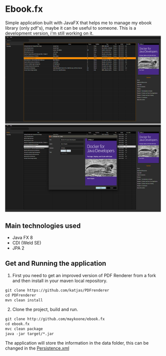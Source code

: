 # Ebook.fx
Simple application built with JavaFX that helps me to manage my ebook library (only pdf's), maybe it can be useful to someone. This is a development version, i'm still working on it.
![](screen/ebookfx.png)
![](screen/ebookfx1.png)

## Main technologies used
* Java FX 8
* CDI (Weld SE)
* JPA 2

## Get and Running the application
1. First you need to get an improved version of PDF Renderer from a fork and then
install in your maven local repository.
```
git clone https://github.com/katjas/PDFrenderer
cd PDFrenderer
mvn clean install
```
2. Clone the project, build and run.
```
git clone http://github.com/maykoone/ebook.fx
cd ebook.fx
mvc clean package
java -jar target/*.jar
```
The application will store the information in the data folder, this can be changed in the
[Persistence.xml](src/main/resources/META-INF/persistence.xml)
